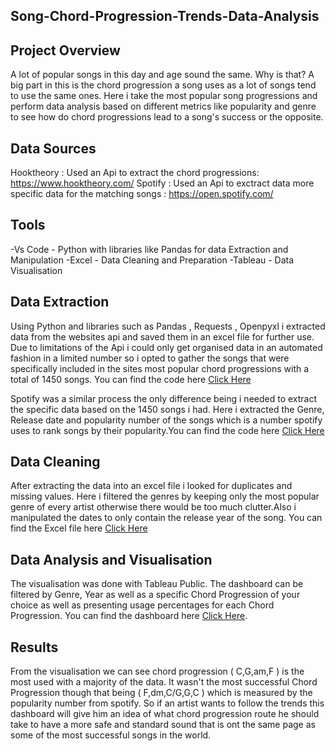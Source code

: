 ## Song-Chord-Progression-Trends-Data-Analysis

## Project Overview

A lot of popular songs in this day and age sound the same. Why is that? A big part in this is the chord progression a song uses as a lot of songs tend to use the same ones. Here i take the most popular song progressions and perform data analysis based on different metrics like popularity and genre to see how do chord progressions lead to a song's success or the opposite.

## Data Sources

Hooktheory : Used an Api to extract the chord progressions: https://www.hooktheory.com/
Spotify : Used an Api to exctract data more specific data for the matching songs : https://open.spotify.com/

## Tools

-Vs Code - Python with libraries like Pandas for data Extraction and Manipulation
-Excel - Data Cleaning and Preparation
-Tableau - Data Visualisation

## Data Extraction 

Using Python and libraries such as Pandas , Requests , Openpyxl i extracted data from the websites api and saved them in an excel file for further use. Due to limitations of the Api i could only get organised data in an automated fashion in a limited number so i opted to gather the songs that were specifically included in the sites most popular chord progressions with a total of 1450 songs. You can find the code here [Click Here](https://github.com/Kobu47/Song-Chord-Progression-Trends-Analysis/blob/main/HooktheoryApi.py)

Spotify was a similar process the only difference being i needed to extract the specific data based on the 1450 songs i had. Here i extracted the Genre, Release date and popularity number of the songs which is a number spotify uses to rank songs by their popularity.You can find the code here [Click Here](https://github.com/Kobu47/Song-Chord-Progression-Trends-Analysis/blob/main/Spotify%20Api.py)

## Data Cleaning 

After extracting the data into an excel file i looked for duplicates and missing values. Here i filtered the genres by keeping only the most popular genre of every artist otherwise there would be too much clutter.Also i manipulated the dates to only contain the release year of the song. You can find the Excel file here [Click Here]()

## Data Analysis and Visualisation

The visualisation was done with Tableau Public. The dashboard can be filtered by Genre, Year as well as a specific Chord Progression of your choice as well as presenting usage percentages for each Chord Progression. You can find the dashboard here [Click Here](https://public.tableau.com/app/profile/dimitris.kompouras/viz/ChordProgressionDataAnalysisDashboard/Dashboard1).


## Results

From the visualisation we can see chord progression ( C,G,am,F ) is the most used with a majority of the data. It wasn't the most successful Chord Progression though that being ( F,dm,C/G,G,C ) which is measured by the popularity number from spotify. So if an artist wants to follow the trends this dashboard will give him an idea of what chord progression route he should take to have a more safe and standard sound that is ont the same page as some of the most successful songs in the world.

